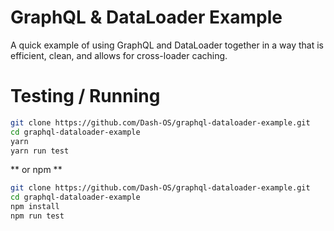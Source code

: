 # GraphQL & DataLoader Example

A quick example of using GraphQL and DataLoader together in a way
that is efficient, clean, and allows for cross-loader caching.

# Testing / Running

```bash
git clone https://github.com/Dash-OS/graphql-dataloader-example.git
cd graphql-dataloader-example
yarn
yarn run test
```

** or npm **

```bash
git clone https://github.com/Dash-OS/graphql-dataloader-example.git
cd graphql-dataloader-example
npm install
npm run test
```
